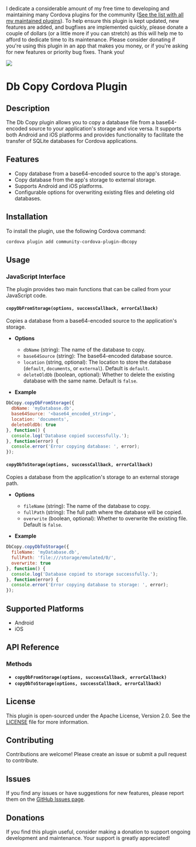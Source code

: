 I dedicate a considerable amount of my free time to developing and maintaining many Cordova plugins for the community ([See the list with all my maintained plugins][community_plugins]).
To help ensure this plugin is kept updated, new features are added, and bugfixes are implemented quickly, please donate a couple of dollars (or a little more if you can stretch) as this will help me to afford to dedicate time to its maintenance.
Please consider donating if you're using this plugin in an app that makes you money, or if you're asking for new features or priority bug fixes. Thank you!

[![](https://img.shields.io/static/v1?label=Sponsor%20Me&style=for-the-badge&message=%E2%9D%A4&logo=GitHub&color=%23fe8e86)](https://github.com/sponsors/eyalin)

[community_plugins]: https://github.com/EYALIN?tab=repositories&q=community&type=&language=&sort=

# Db Copy Cordova Plugin

## Description
The Db Copy plugin allows you to copy a database file from a base64-encoded source to your application's storage and vice versa. It supports both Android and iOS platforms and provides functionality to facilitate the transfer of SQLite databases for Cordova applications.

## Features
- Copy database from a base64-encoded source to the app's storage.
- Copy database from the app's storage to external storage.
- Supports Android and iOS platforms.
- Configurable options for overwriting existing files and deleting old databases.

## Installation
To install the plugin, use the following Cordova command:
```sh
cordova plugin add community-cordova-plugin-dbcopy
```

## Usage
### JavaScript Interface
The plugin provides two main functions that can be called from your JavaScript code.

#### `copyDbFromStorage(options, successCallback, errorCallback)`
Copies a database from a base64-encoded source to the application's storage.

- **Options**
  - `dbName` (string): The name of the database to copy.
  - `base64Source` (string): The base64-encoded database source.
  - `location` (string, optional): The location to store the database (`default`, `documents`, or `external`). Default is `default`.
  - `deleteOldDb` (boolean, optional): Whether to delete the existing database with the same name. Default is `false`.

- **Example**
```javascript
DbCopy.copyDbFromStorage({
  dbName: 'myDatabase.db',
  base64Source: '<base64_encoded_string>',
  location: 'documents',
  deleteOldDb: true
}, function() {
  console.log('Database copied successfully.');
}, function(error) {
  console.error('Error copying database: ', error);
});
```

#### `copyDbToStorage(options, successCallback, errorCallback)`
Copies a database from the application's storage to an external storage path.

- **Options**
  - `fileName` (string): The name of the database to copy.
  - `fullPath` (string): The full path where the database will be copied.
  - `overwrite` (boolean, optional): Whether to overwrite the existing file. Default is `false`.

- **Example**
```javascript
DbCopy.copyDbToStorage({
  fileName: 'myDatabase.db',
  fullPath: 'file:///storage/emulated/0/',
  overwrite: true
}, function() {
  console.log('Database copied to storage successfully.');
}, function(error) {
  console.error('Error copying database to storage: ', error);
});
```

## Supported Platforms
- Android
- iOS

## API Reference
### Methods
- **`copyDbFromStorage(options, successCallback, errorCallback)`**
- **`copyDbToStorage(options, successCallback, errorCallback)`**

## License
This plugin is open-sourced under the Apache License, Version 2.0. See the [LICENSE](LICENSE) file for more information.

## Contributing
Contributions are welcome! Please create an issue or submit a pull request to contribute.

## Issues
If you find any issues or have suggestions for new features, please report them on the [GitHub Issues page](https://github.com/EYALIN/community-cordova-plugin-dbcopy/issues).

## Donations
If you find this plugin useful, consider making a donation to support ongoing development and maintenance. Your support is greatly appreciated!

